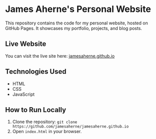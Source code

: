# James Aherne's Personal Website

This repository contains the code for my personal website, hosted on GitHub Pages. It showcases my portfolio, projects, and blog posts.

## Live Website
You can visit the live site here: [jamesaherne.github.io](https://jamesaherne.github.io)

## Technologies Used
- HTML
- CSS
- JavaScript

## How to Run Locally
1. Clone the repository: `git clone https://github.com/jamesaherne/jamesaherne.github.io`
2. Open `index.html` in your browser.